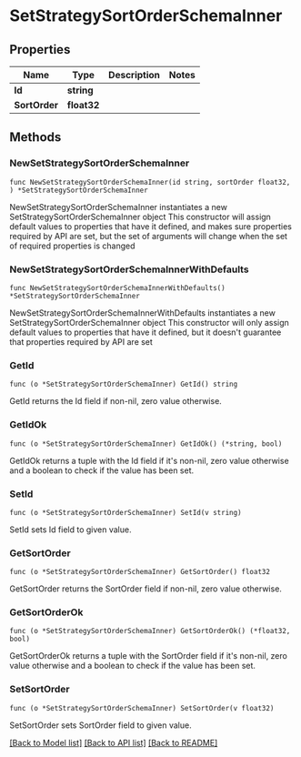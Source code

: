 # SetStrategySortOrderSchemaInner

## Properties

Name | Type | Description | Notes
------------ | ------------- | ------------- | -------------
**Id** | **string** |  | 
**SortOrder** | **float32** |  | 

## Methods

### NewSetStrategySortOrderSchemaInner

`func NewSetStrategySortOrderSchemaInner(id string, sortOrder float32, ) *SetStrategySortOrderSchemaInner`

NewSetStrategySortOrderSchemaInner instantiates a new SetStrategySortOrderSchemaInner object
This constructor will assign default values to properties that have it defined,
and makes sure properties required by API are set, but the set of arguments
will change when the set of required properties is changed

### NewSetStrategySortOrderSchemaInnerWithDefaults

`func NewSetStrategySortOrderSchemaInnerWithDefaults() *SetStrategySortOrderSchemaInner`

NewSetStrategySortOrderSchemaInnerWithDefaults instantiates a new SetStrategySortOrderSchemaInner object
This constructor will only assign default values to properties that have it defined,
but it doesn't guarantee that properties required by API are set

### GetId

`func (o *SetStrategySortOrderSchemaInner) GetId() string`

GetId returns the Id field if non-nil, zero value otherwise.

### GetIdOk

`func (o *SetStrategySortOrderSchemaInner) GetIdOk() (*string, bool)`

GetIdOk returns a tuple with the Id field if it's non-nil, zero value otherwise
and a boolean to check if the value has been set.

### SetId

`func (o *SetStrategySortOrderSchemaInner) SetId(v string)`

SetId sets Id field to given value.


### GetSortOrder

`func (o *SetStrategySortOrderSchemaInner) GetSortOrder() float32`

GetSortOrder returns the SortOrder field if non-nil, zero value otherwise.

### GetSortOrderOk

`func (o *SetStrategySortOrderSchemaInner) GetSortOrderOk() (*float32, bool)`

GetSortOrderOk returns a tuple with the SortOrder field if it's non-nil, zero value otherwise
and a boolean to check if the value has been set.

### SetSortOrder

`func (o *SetStrategySortOrderSchemaInner) SetSortOrder(v float32)`

SetSortOrder sets SortOrder field to given value.



[[Back to Model list]](../README.md#documentation-for-models) [[Back to API list]](../README.md#documentation-for-api-endpoints) [[Back to README]](../README.md)


